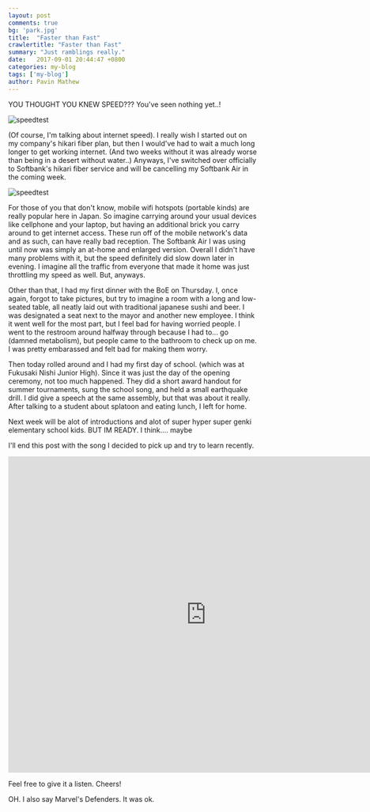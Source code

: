 ```yaml
---
layout: post
comments: true
bg: 'park.jpg'
title:  "Faster than Fast"
crawlertitle: "Faster than Fast"
summary: "Just ramblings really."
date:   2017-09-01 20:44:47 +0800
categories: my-blog
tags: ['my-blog']
author: Pavin Mathew
---
```

YOU THOUGHT YOU KNEW SPEED??? You've seen nothing yet..!

![speedtest](https://images-ext-2.discordapp.net/external/wsIKiYVHPCwsuyX9Za3cQiBNMRdKa3NMviUxLVglSbI/http/puu.sh/xoDqn/87329a3f08.png)

(Of course, I'm talking about internet speed).
I really wish I started out on my company's hikari fiber plan, but then I would've had to wait a much long longer to get working internet. (And two weeks without it was already worse than being in a desert without water..)
Anyways, I've switched over officially to Softbank's hikari fiber service and will be cancelling my Softbank Air in the coming week.

![speedtest](https://i0.wp.com/mobile-wi-fi.xyz/wp-content/uploads/2016/06/Softbank-Air3.jpg?fit=640%2C480&ssl=1)

For those of you that don't know, mobile wifi hotspots (portable kinds) are really popular here in Japan. So imagine carrying around your usual devices like cellphone and your laptop, but having an additional brick you carry around to get internet access. These run off of the mobile network's data and as such, can have really bad reception. The Softbank Air I was using until now was simply an at-home and enlarged version. Overall I didn't have many problems with it, but the speed definitely did slow down later in evening. I imagine all the traffic from everyone that made it home was just throttling my speed as well. But, anyways.

Other than that, I had my first dinner with the BoE on Thursday. I, once again, forgot to take pictures, but try to imagine a room with a long and low-seated table, all neatly laid out with traditional japanese sushi and beer. I was designated a seat next to the mayor and another new employee. I think it went well for the most part, but I feel bad for having worried people. I went to the restroom around halfway through because I had to... go (damned metabolism), but people came to the bathroom to check up on me. I was pretty embarassed and felt bad for making them worry.

Then today rolled around and I had my first day of school. (which was at Fukusaki Nishi Junior High). Since it was just the day of the opening ceremony, not too much happened. They did a short award handout for summer tournaments, sung the school song, and held a small earthquake drill. I did give a speech at the same assembly, but that was about it really. After talking to a student about splatoon and eating lunch, I left for home.

Next week will be alot of introductions and alot of super hyper super genki elementary school kids. BUT IM READY.
I think.... maybe

I'll end this post with the song I decided to pick up and try to learn recently.

<iframe width="800" height="640" src="https://www.youtube.com/embed/Ayqq7qSOxV8" frameborder="0" allowfullscreen></iframe>

Feel free to give it a listen.
Cheers!

OH.
I also say Marvel's Defenders. It was ok.


